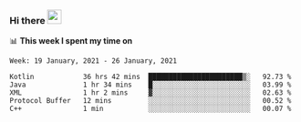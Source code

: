 ### Hi there <a href="https://www.gautamkrishnar.com/"><img src="https://media.giphy.com/media/hvRJCLFzcasrR4ia7z/giphy.gif" width="25px"></a>

📊 **This week I spent my time on**

<!--START_SECTION:waka-->
```text
Week: 19 January, 2021 - 26 January, 2021

Kotlin            36 hrs 42 mins  ███████████████████████▒░   92.73 % 
Java              1 hr 34 mins    █░░░░░░░░░░░░░░░░░░░░░░░░   03.99 % 
XML               1 hr 2 mins     ▓░░░░░░░░░░░░░░░░░░░░░░░░   02.63 % 
Protocol Buffer   12 mins         ░░░░░░░░░░░░░░░░░░░░░░░░░   00.52 % 
C++               1 min           ░░░░░░░░░░░░░░░░░░░░░░░░░   00.07 % 
```
<!--END_SECTION:waka-->
